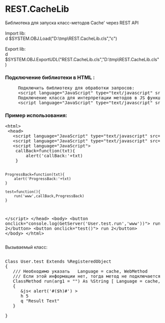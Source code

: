 # REST.CacheLib
Библиотека для запуска класс-методов Cache' через REST API 
<br>
<br>Import lib:
<br>  d $SYSTEM.OBJ.Load("D:\tmp\REST.CacheLib.cls","c")	
<br>Export lib:
<br>  d $SYSTEM.OBJ.ExportUDL("REST.CacheLib.cls","D:\tmp\REST.CacheLib.cls")	

<h3>Подключение библиотеки в HTML :</h3>

<pre>
     Подключить библиотеку для обработки запросов:
     &lt;script language="JavaScript" type="text/javascript" src="http://localhost:57772/&lt;-WebApp->/&lt;-namespace->">&lt;/script>
     Подключение класса для интерпретации методов в JS функции (User.test): 
     &lt;script language="JavaScript" type="text/javascript" src="http://localhost:57772/&lt;-WebApp->/&lt;-namespace->/User.test">&lt;/ script>
</pre>

<h3>Пример использования:</h3>
<pre>
&lt;html>
 &lt;head>
   &lt;script language="JavaScript" type="text/javascript" src="http://localhost:57772/android">&lt;/script>
   &lt;script language="JavaScript" type="text/javascript" src="http://localhost:57772/android/User.test">&lt;/script>
   &lt;script language="JavaScript">
    callBack=function(txt){
	    alert('callBack:'+txt)
    }
 
    ProgressBack=function(txt){
	    alert('ProgressBack:'+txt)
    }
    
    test=function(){
	    run('www',callBack,ProgressBack)
    }  
  &lt;/script>
&lt;/head>
&lt;body>
    &lt;button onclick="console.log(GetServer('User.test.run','www'))"> run 2&lt;/button>
    &lt;button onclick="test()"> run 2&lt;/button>
&lt;/body>
&lt;/html>
</pre>
Вызываемый класс:
<pre>

Class User.test Extends %RegisteredObject
{
   /// Необходимо указать   Language = cache, WebMethod  
   /// Если этой информации нет, тогда метод не подключается!!!
   ClassMethod run(arg1 = "") As %String [ Language = cache, WebMethod ]
   {
      &js< alert('#($h)#') >
      h 5
      q "Result Text"
   }

}
</pre>


